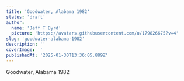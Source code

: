 ```yaml
---
title: 'Goodwater, Alabama 1982'
status: 'draft'
author:
  name: 'Jeff T Byrd'
  picture: 'https://avatars.githubusercontent.com/u/179826675?v=4'
slug: 'goodwater-alabama-1982'
description: ''
coverImage: ''
publishedAt: '2025-01-30T13:36:05.889Z'
---
```


Goodwater, Alabama 1982